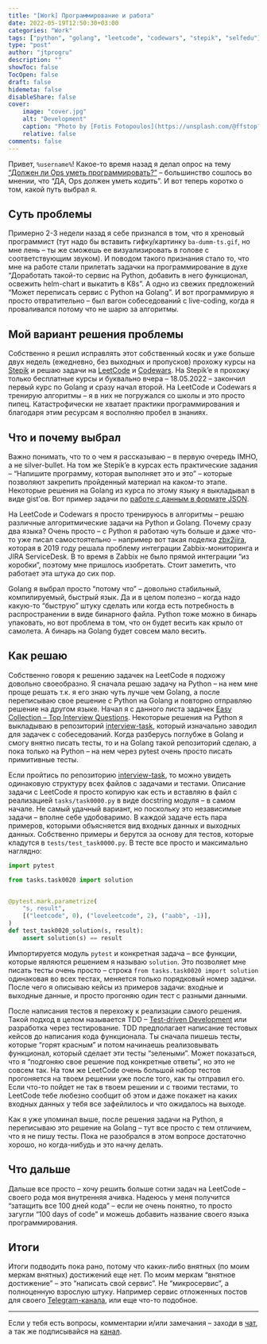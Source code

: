 ```yaml
---
title: "[Work] Программирование и работа"
date: 2022-05-19T12:50:30+03:00
categories: "Work"
tags: ["python", "golang", "leetcode", "codewars", "stepik", "selfedu"]
type: "post"
author: "jtprogru"
description: ""
showToc: false
TocOpen: false
draft: false
hidemeta: false
disableShare: false
cover:
    image: "cover.jpg"
    alt: "Development"
    caption: "Photo by [Fotis Fotopoulos](https://unsplash.com/@ffstop?utm_source=unsplash&utm_medium=referral&utm_content=creditCopyText) on [Unsplash](https://unsplash.com/s/photos/development?utm_source=unsplash&utm_medium=referral&utm_content=creditCopyText)"
    relative: false
comments: false
---
```


Привет, `%username%`! Какое-то время назад я делал опрос на тему [“Должен ли Ops уметь программировать?”](https://ttttt.me/jtprogru_channel/4005) – большинство сошлось во мнении, что “ДА, Ops должен уметь кодить”. И вот теперь коротко о том, какой путь выбрал я.

## Суть проблемы

Примерно 2-3 недели назад я себе признался в том, что я хреновый программист (тут надо бы вставить гифку/картинку `ba-dumm-ts.gif`, но мне лень – ты же сможешь ее визуализировать в голове с соответствующим звуком). И поводом такого признания стало то, что мне на работе стали прилетать задачки на программирование в духе “Доработать такой-то сервис на Python, добавить в него функционал, освежить helm-chart и выкатить в K8s”. А одно из свежих предложений “Может переписать сервис с Python на Golang”. И вот программирую я просто отвратительно – был вагон собеседований с live-coding, когда я проваливался потому что не шарю за алгоритмы.

## Мой вариант решения проблемы

Собственно я решил исправлять этот собственный косяк и уже больше двух недель (ежедневно, без выходных и пропусков) прохожу курсы на [Stepik](https://stepik.org/users/19437562) и решаю задачи на [LeetCode](https://leetcode.com/jtprogru/) и [Codewars](https://www.codewars.com/users/jtprogru). На Stepik’e я прохожу только бесплатные курсы и буквально вчера – 18.05.2022 – закончил первый курс по Golang и сразу начал второй. На LeetCode и Codewars я тренирую алгоритмы – я в них не погружался со школы и это просто пипец. Катастрофически не хватает практики программирования и благодаря этим ресурсам я восполняю пробел в знаниях.

## Что и почему выбрал

Важно понимать, что то о чем я рассказываю – в первую очередь IMHO, а не  silver-bullet. На том же Stepik’e в курсах есть практические задания – “Напишите программу, которая выполняет это и это” – которые позволяют закрепить пройденный материал на каком-то этапе. Некоторые решения на Golang из курса по этому языку я выкладывал в виде gist’ов. Вот пример задачи по [работе с данным в формате JSON](https://gist.github.com/jtprogru/adf67c1f552b6f0149a554555aeaaa8f).

На LeetCode и Codewars я просто тренируюсь в алгоритмы – решаю различные алгоритмические задачи на Python и Golang. Почему сразу два языка? Очень просто – с Python я работаю чуть больше и даже что-то уже писал самостоятельно – например вот такая поделка [zbx2jira](https://github.com/jtprogru/zbx2jira), которая в 2019 году решала проблему интеграции Zabbix-мониторинга и JIRA ServiceDesk. В то время в Zabbix не было прямой интеграции “из коробки”, поэтому мне пришлось изобретать. Стоит заметить, что работает эта штука до сих пор.

Golang я выбрал просто “потому что” – довольно стабильный, компилируемый, быстрый язык. Да и в целом полезно – когда надо какую-то “быструю” штуку сделать или когда есть потребность в распространении в виде бинарного файла. Python тоже можно в бинарь упаковать, но вот проблема в том, что он будет весить как крыло от самолета. А бинарь на Golang будет совсем мало весить.

## Как решаю

Собственно говоря к решению задачек на LeetCode я подхожу довольно своеобразно. Я сначала решаю задачу на Python – на нем мне проще решать т.к. я его знаю чуть лучше чем Golang, а после переписываю свое решение с Python на Golang и повторно отправляю решение на другом языке. Начал я с данного листа задачек [Easy Collection – Top Interview Questions](https://leetcode.com/explore/interview/card/top-interview-questions-easy/). Некоторые решения на Python я выкладываю в репозиторий [interview-task](https://github.com/jtprogru/interview-task), который изначально заводил для задачек с собеседований. Когда разберусь поглубже в Golang и смогу внятно писать тесты, то и на Golang такой репозиторий сделаю, а пока только на Python – на нем через pytest очень просто писать примитивные тесты.

Если пройтись по репозиторию [interview-task](https://github.com/jtprogru/interview-task), то можно увидеть одинаковую структуру всех файлов с задачами и тестами. Описание задачи с LeetCode я просто копирую как есть и вставляю в файл с реализацией `tasks/task0000.py` в виде docstring модуля – в самом начале. Не самый удачный вариант, но поскольку это независимые задачи – вполне себе удобоваримо. В каждой задаче есть пара примеров, которыми объясняется вид входных данных и выходных данных. Собственно примеры и берутся за основу для тестов, которые кладутся в `tests/test_task0000.py`. В тесте все просто и максимально наглядно:

```python
import pytest

from tasks.task0020 import solution


@pytest.mark.parametrize(
    "s, result",
    [("leetcode", 0), ("loveleetcode", 2), ("aabb", -1)],
)
def test_task0020_solution(s, result):
    assert solution(s) == result

```

Импортируется модуль `pytest` и конкретная задача – все функции, которые являются решением я называю `solution`. Это позволяет мне писать тесты очень просто – строка `from tasks.task0020 import solution`  одинаковая во всех тестах, меняется только порядковый номер задачи. После чего я описываю кейсы из примеров задачи: входные и выходные данные, и просто прогоняю один тест с разными данными.

После написания тестов я перехожу к реализации самого решения. Такой подход в целом называется TDD – [Test-driven Development](https://en.wikipedia.org/wiki/Test-driven_development) или разработка через тестирование. TDD предполагает написание тестовых кейсов до написания кода функционала. Ты сначала пишешь тесты, которые “горят красным” и потом начинаешь реализовывать функционал, который сделает эти тесты “зелеными”. Может показаться, что я “подгоняю свое решение под конкретные ответы”, но это не совсем так. На том же LeetCode очень большой набор тестов прогоняется на твоем решении уже после того, как ты отправил его. Если что-то пойдет не так в твоем решении и с твоими тестами, то LeetCode тебе любезно сообщит об этом и даже покажет на каких входных данных у тебя все зафейлилось и что ожидалось на выходе.

Как я уже упоминал выше, после решения задачи на Python, я переписываю это решение на Golang – тут все просто с тем отличием, что я не пишу тесты. Пока не разобрался в этом вопросе достаточно хорошо, но когда-нибудь и это начну делать.

## Что дальше

Дальше все просто – хочу решить больше сотни задач на LeetCode – своего рода моя внутренняя ачивка. Надеюсь у меня получится “затащить все 100 дней кода” – если не очень понятно, то просто загугли “100 days of code” и можешь добавить название своего языка программирования.

## Итоги

Итоги подводить пока рано, потому что каких-либо внятных (по моим меркам внятных) достижений еще нет. По моим меркам “внятное достижение” – это “написать свой сервис”. Не “микросервис”, а полноценную взрослую штуку. Например сервис отложенных постов для своего [Telegram-канала](https://ttttt.me/jtprogru_channel), или еще что-то подобное.

---
Если у тебя есть вопросы, комментарии и/или замечания – заходи в [чат](https://ttttt.me/jtprogru_chat), а так же подписывайся на [канал](https://ttttt.me/jtprogru_channel).
